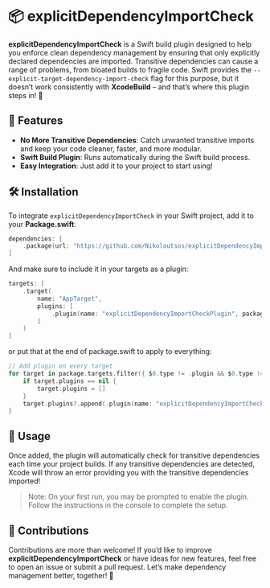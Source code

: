 # 📦 explicitDependencyImportCheck

**explicitDependencyImportCheck** is a Swift build plugin designed to help you enforce clean dependency management by ensuring that only explicitly declared dependencies are imported. Transitive dependencies can cause a range of problems, from bloated builds to fragile code. Swift provides the `--explicit-target-dependency-import-check` flag for this purpose, but it doesn’t work consistently with **XcodeBuild** – and that’s where this plugin steps in! 🚀

## 🌟 Features

- **No More Transitive Dependencies**: Catch unwanted transitive imports and keep your code cleaner, faster, and more modular.
- **Swift Build Plugin**: Runs automatically during the Swift build process.
- **Easy Integration**: Just add it to your project to start using!

## 🛠️ Installation

To integrate `explicitDependencyImportCheck` in your Swift project, add it to your **Package.swift**:

```swift
dependencies: [
    .package(url: "https://github.com/Nikoloutsos/explicitDependencyImportCheck", from: "1.0.0")
]
```

And make sure to include it in your targets as a plugin:

```swift
targets: [
    .target(
        name: "AppTarget",
        plugins: [
            .plugin(name: "explicitDependencyImportCheckPlugin", package: "explicitDependencyImportCheck")
        ]
    )
]
```

or put that at the end of package.swift to apply to everything:

```swift
// Add plugin on every target
for target in package.targets.filter({ $0.type != .plugin && $0.type != .binary }) {
    if target.plugins == nil {
        target.plugins = []
    }
    target.plugins?.append(.plugin(name: "explicitDependencyImportCheckPlugin", package: "explicitDependencyImportCheck"))
}
```

## 🚀 Usage
Once added, the plugin will automatically check for transitive dependencies each time your project builds. If any transitive dependencies are detected, Xcode will throw an error providing you with the transitive dependencies imported!

> Note: On your first run, you may be prompted to enable the plugin. Follow the instructions in the console to complete the setup.

## 🤝 Contributions

Contributions are more than welcome! If you’d like to improve **explicitDependencyImportCheck** or have ideas for new features, feel free to open an issue or submit a pull request. Let’s make dependency management better, together! 🌟
